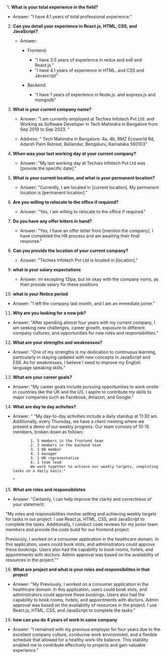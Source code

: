 `1. **What is your total experience in the field?**

- Answer: "I have 4.1 years of total professional experience."

2. **Can you detail your experience in React.js, HTML, CSS, and JavaScript?**

   - Answer:

     - Frontend:

       - "I have 3.5 years of experience in redux and es6 and React.js."
       - "I have 4.1 years of experience in HTML. and CSS and Javascript"

     - Backend:
       - "I have 1 years of experience in Node.js. and express.js and mongodb"

3. **What is your current company name?**

   - Answer: "I am currently employed at Techies Infotech Pvt Ltd. and Working as Software Developer in Tech Mahindra in Bangalore from
     Sep 2019 to Sep 2023.
     "

   - Address: " Tech Mahindra in Bangalore: 4a, 4b, RMZ Ecoworld Rd, Adarsh Palm Retreat, Bellandur, Bengaluru, Karnataka 560103"

4. **When was your last working day at your current company?**

   - Answer: "My last working day at Techies Infotech Pvt Ltd was [provide the specific date]."

5. **What is your current location, and what is your permanent location?**

   - Answer: "Currently, I am located in [current location]. My permanent location is [permanent location]."

6. **Are you willing to relocate to the office if required?**

   - Answer: "Yes, I am willing to relocate to the office if required."

7. **Do you have any offer letters in hand?**

   - Answer: "Yes, I have an offer letter from [mention the company]. I have completed the HR process and am awaiting their final response."

8. **Can you provide the location of your current company?**

   - Answer: "Techies Infotech Pvt Ltd is located in [location]."

9. **what is your salary expectations**

   - Answer: im excepting 12lpa, but im okay with the company noms, as their provide salary for these positions

10. **what is your Notice period**

- Answer: "I left the company last month, and I am an immediate joiner."

11. **Why are you looking for a new job?**

- Answer: "After spending almost four years with my current company, I am seeking new challenges, career growth, exposure to different company cultures, and opportunities for new roles and responsibilities."

12. **What are your strengths and weaknesses?**

- Answer: "One of my strengths is my dedication to continuous learning, particularly in staying updated with new concepts in JavaScript and ES6. As for weaknesses, I believe I need to improve my English language speaking skills."

13. **What are your career goals?**

- Answer: "My career goals include pursuing opportunities to work onsite in countries like the UK and the US. I aspire to contribute my skills to major companies such as Facebook, Amazon, and Google."

14. **What are day to day activites?**

- Answer: "
  "My day-to-day activities include a daily standup at 11:30 am. Additionally, every Thursday, we have a client meeting where we present a demo of our weekly progress. Our team consists of 10-15 members, broken down as follows:

              1. 5 members in the frontend team
              2. 3 members in the backend team
              3. 1 QA member
              4. 1 manager
              5. 1 HR representative
              6. 1 team lead
              We work together to achieve our weekly targets, completing tasks on a daily basis."

  "

15. **What are roles and responsibiletes**

- Answer: "Certainly, I can help improve the clarity and correctness of your statement:

"My roles and responsibilities involve setting and achieving weekly targets for tasks in our project. I use React.js, HTML, CSS, and JavaScript to complete the tasks. Additionally, I conduct code reviews for my junior team members and provide the code build for our frontend project.

Previously, I worked on a consumer application in the healthcare domain. In this application, users could book slots, and administrators could approve these bookings. Users also had the capability to book rooms, hotels, and appointments with doctors. Admin approval was based on the availability of resources in the project.""

16. **What are project and what is your roles and responsibilites in that project**

- Answer: "My Previously, I worked on a consumer application in the healthcare domain. In this application, users could book slots, and administrators could approve these bookings. Users also had the capability to book rooms, hotels, and appointments with doctors. Admin approval was based on the availability of resources in the project. I use React.js, HTML, CSS, and JavaScript to complete the tasks."

16. **how can you do 4 years of work in same company**

- Answer: "I remained with my previous employer for four years due to the excellent company culture, conducive work environment, and a flexible schedule that allowed for a healthy work-life balance. This stability enabled me to contribute effectively to projects and gain valuable experience."
